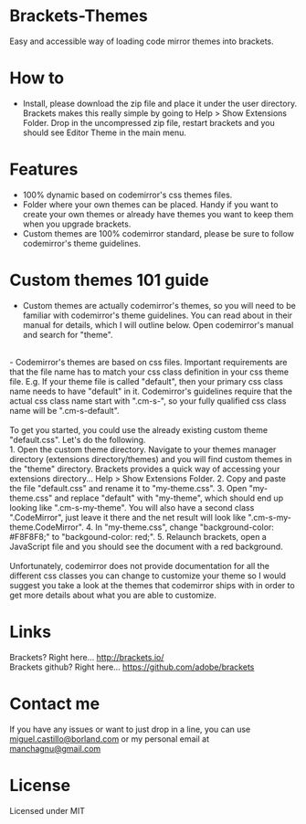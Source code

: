 Brackets-Themes
===============

Easy and accessible way of loading code mirror themes into brackets.


How to
===============

* Install, please download the zip file and place it under the user directory.  Brackets makes this really simple by going to Help > Show Extensions Folder.  Drop in the uncompressed zip file, restart brackets and you should see Editor Theme in the main menu.


Features
===============

- 100% dynamic based on codemirror's css themes files.
- Folder where your own themes can be placed.  Handy if you want to create your own themes or already have themes you want to keep them when you upgrade brackets.
- Custom themes are 100% codemirror standard, please be sure to follow codemirror's theme guidelines.


Custom themes 101 guide
===============

- Custom themes are actually codemirror's themes, so you will need to be familiar with codemirror's theme guidelines.  You can read about in their manual for details, which I will outline below.  Open <a hreh="http://codemirror.net/doc/manual.html">codemirror's manual</a> and search for "theme".
<br>
- Codemirror's themes are based on css files.  Important requirements are that the file name has to match your css class definition in your css theme file.  E.g. If your theme file is called "default", then your primary css class name needs to have "default" in it.  Codemirror's guidelines require that the actual css class name start with ".cm-s-", so your fully qualified css class name will be ".cm-s-default".
<br><br>
To get you started, you could use the already existing custom theme "default.css".  Let's do the following.
<br>
1. Open the custom theme directory.  Navigate to your themes manager directory (extensions directory/themes) and you will find custom themes in the "theme" directory.  Brackets provides a quick way of accessing your extensions directory... Help > Show Extensions Folder.
2. Copy and paste the file "default.css" and rename it to "my-theme.css".
3. Open "my-theme.css" and replace "default" with "my-theme", which should end up looking like ".cm-s-my-theme".  You will also have a second class ".CodeMirror", just leave it there and the net result will look like ".cm-s-my-theme.CodeMirror".
4. In "my-theme.css", change "background-color: #F8F8F8;" to "backgound-color: red;".
5. Relaunch brackets, open a JavaScript file and you should see the document with a red background.
<br><br>
Unfortunately, codemirror does not provide documentation for all the different css classes you can change to customize your theme so I would suggest you take a look at the themes that codemirror ships with in order to get more details about what you are able to customize.


Links
===============
Brackets? Right here... http://brackets.io/ <br>
Brackets github? Right here... https://github.com/adobe/brackets


Contact me
===============

If you have any issues or want to just drop in a line, you can use miguel.castillo@borland.com or my personal email at manchagnu@gmail.com

License
===============

Licensed under MIT
